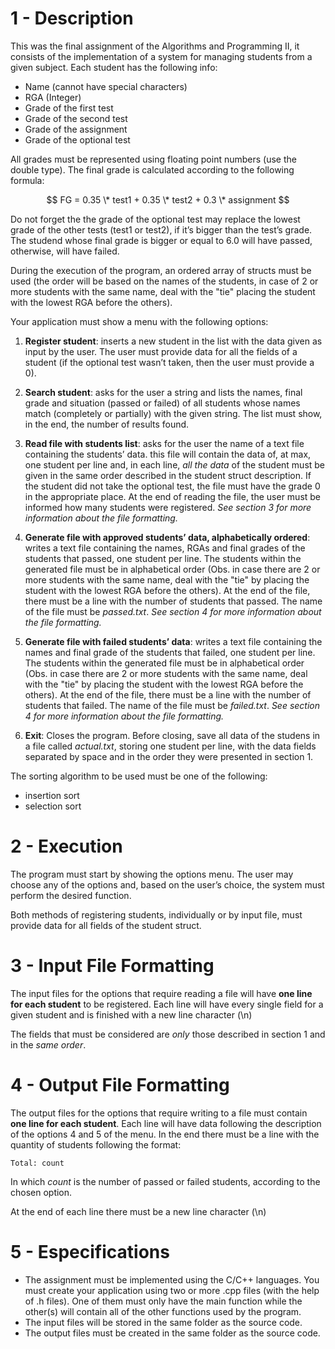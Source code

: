 # 1 - Description

This was the final assignment of the Algorithms and Programming II,
it consists of the implementation of a system for managing students
from a given subject. Each student has the following info:

- Name (cannot have special characters)
- RGA (Integer)
- Grade of the first test
- Grade of the second test
- Grade of the assignment
- Grade of the optional test

All grades must be represented using floating point numbers (use the double type). The final grade is calculated according to the following formula:

$$ FG = 0.35 \* test1 + 0.35 \* test2 + 0.3 \* assignment $$

Do not forget the the grade of the optional test may replace the lowest grade of the other tests (test1 or test2), if it’s bigger than the test’s grade. The studend whose final grade is bigger or equal to 6.0 will have passed, otherwise, will have failed.

During the execution of the program, an ordered array of structs must be used (the order will be based on the names of the students, in case of 2 or more students with the same name, deal with the "tie" placing the student with the lowest RGA before the others).

Your application must show a menu with the following options:

1. **Register student**: inserts a new student in the list with the data given as input by the user. The user must provide data for all the fields of a student (if the optional test wasn’t taken, then the user must provide a 0).

2. **Search student**: asks for the user a string and lists the names, final grade and situation (passed or failed) of all students whose names match (completely or partially) with the given string. The list must show, in the end, the number of results found.

3. **Read file with students list**: asks for the user the name of a text file containing the students’ data. this file will contain the data of, at max, one student per line and, in each line, _all the data_ of the student must be given in the same order described in the student struct description. If the student did not take the optional test, the file must have the grade 0 in the appropriate place. At the end of reading the file, the user must be informed how many students were registered. _See section 3 for more information about the file formatting._

4. **Generate file with approved students’ data, alphabetically ordered**: writes a text file containing the names, RGAs and final grades of the students that passed, one student per line. The students within the generated file must be in alphabetical order (Obs. in case there are 2 or more students with the same name, deal with the "tie" by placing the student with the lowest RGA before the others). At the end of the file, there must be a line with the number of students that passed. The name of the file must be _passed.txt_. _See section 4 for more information about the file formatting._

5. **Generate file with failed students’ data**: writes a text file containing the names and final grade of the students that failed, one student per line. The students within the generated file must be in alphabetical order (Obs. in case there are 2 or more students with the same name, deal with the "tie" by placing the student with the lowest RGA before the others). At the end of the file, there must be a line with the number of students that failed. The name of the file must be _failed.txt_. _See section 4 for more information about the file formatting._

6. **Exit**: Closes the program. Before closing, save all data of the studens in a file called _actual.txt_, storing one student per line, with the data fields separated by space and in the order they were presented in section 1.

The sorting algorithm to be used must be one of the following:

- insertion sort
- selection sort

# 2 - Execution

The program must start by showing the options menu. The user may choose any of the options and, based on the user’s choice, the system must perform the desired function.

Both methods of registering students, individually or by input file, must provide data for all fields of the student struct.

# 3 - Input File Formatting

The input files for the options that require reading a file will have **one line for each student** to be registered. Each line will have every single field for a given student and is finished with a new line character (\n)

The fields that must be considered are _only_ those described in section 1 and in the _same order_.

# 4 - Output File Formatting

The output files for the options that require writing to a file must contain **one line for each student**. Each line will have data following the description of the options 4 and 5 of the menu. In the end there must be a line with the quantity of students following the format:

`Total: count`

In which _count_ is the number of passed or failed students, according to the chosen option.

At the end of each line there must be a new line character (\n)

# 5 - Especifications

- The assignment must be implemented using the C/C++ languages. You must create your application using two or more .cpp files (with the help of .h files). One of them must only have the main function while the other(s) will contain all of the other functions used by the program.
- The input files will be stored in the same folder as the source code.
- The output files must be created in the same folder as the source code.
